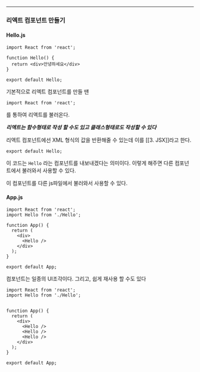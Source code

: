 
------
### 리엑트 컴포넌트 만들기

#### Hello.js

```
import React from 'react';

function Hello() {
  return <div>안녕하세요</div>
}

export default Hello;
```

기본적으로 리엑트 컴포넌트를 만들 땐

```
import React from 'react';
```

를 통하여 리액트를 불러온다.

***리엑트는 함수형태로 작성 할 수도 있고 클래스형태로도 작성할 수 있다***

리액트 컴포넌트에선 XML 형식의 값을 반환해줄 수 있는데 이를 [[3. JSX]]라고 한다.

```
export default Hello;
```

이 코드는 `Hello` 라는 컴포넌트를 내보내겠다는 의미이다. 이렇게 해주면 다른 컴포넌트에서 불러와서 사용할 수 있다.

이 컴포넌트를 다른 js파일에서 불러와서 사용할 수 있다.

#### App.js

```
import React from 'react';
import Hello from './Hello';

function App() {
  return (
    <div>
      <Hello />
    </div>
  );
}

export default App;
```

컴포넌트는 일종의 UI조각이다. 그리고, 쉽게 재사용 할 수도 있다

```
import React from 'react';
import Hello from './Hello';


function App() {
  return (
    <div>
      <Hello />
      <Hello />
      <Hello />
    </div>
  );
}

export default App;
```
